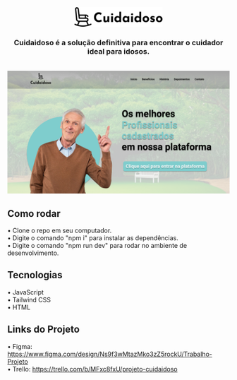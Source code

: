 <div align=center><img  src="/cuidaidososb/src/main/resources/static/img/Logo.png" width="200px"></div>

<h3 align=center>Cuidaidoso é a solução definitiva para encontrar o cuidador ideal para idosos.</h3>
<br>
<div align=Left><img  src="/cuidaidososb/src/main/resources/static/img/Projeto Cuidaidoso.png" width="1000px"></div>

<h2 align=left>Como rodar</h2>

• Clone o repo em seu computador. <br>
• Digite o comando "npm i" para instalar as dependências. <br>
• Digite o comando "npm run dev" para rodar no ambiente de desenvolvimento. <br>

<h2 align=left>Tecnologias</h2>

• JavaScript <br>
• Tailwind CSS <br>
• HTML <br>

<h2 align=left>Links do Projeto</h2>

• Figma: https://www.figma.com/design/Ns9f3wMtazMko3zZ5rockU/Trabalho-Projeto <br>
• Trello: https://trello.com/b/MFxc8fxU/projeto-cuidaidoso <br>